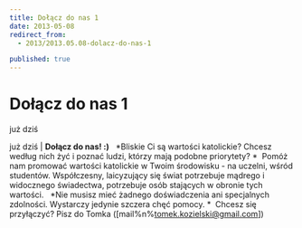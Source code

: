 ```yaml
---
title: Dołącz do nas 1
date: 2013-05-08
redirect_from: 
  - 2013/2013.05.08-dolacz-do-nas-1

published: true
---
```




# Dołącz do nas 1

<time>już dziś</time>

już dziś | **Dołącz do nas! :)**
&nbsp;
*Bliskie Ci są wartości katolickie?
Chcesz według nich żyć i poznać ludzi, którzy mają podobne priorytety?
*&nbsp;
Pomóż nam promować wartości katolickie w Twoim środowisku - na uczelni, wśród studentów. Współczesny, laicyzujący się świat potrzebuje mądrego i widocznego świadectwa, potrzebuje osób stających w obronie tych wartości. 
&nbsp;
*Nie musisz mieć żadnego doświadczenia ani specjalnych zdolności. Wystarczy jedynie szczera chęć pomocy.
*&nbsp;
Chcesz się przyłączyć? Pisz do Tomka ([mail%n%tomek.kozielski@gmail.com])


<!--{{json:{"created_date":"2013-05-08 20:59:32","publish_down":"0000-00-00 00:00:00","id":"638"}}}-->